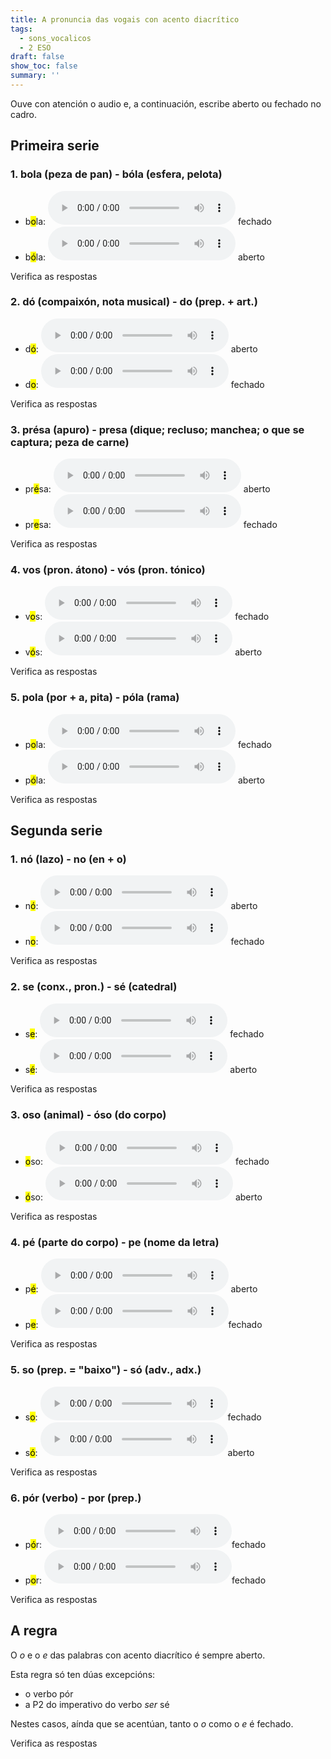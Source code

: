 ```yaml
---
title: A pronuncia das vogais con acento diacrítico
tags:
  - sons_vocalicos
  - 2 ESO
draft: false
show_toc: false
summary: ''
---
```

Ouve con atención o audio e, a continuación, escribe aberto ou fechado no cadro. 

## Primeira serie

### 1. bola (peza de pan) - bóla (esfera, pelota)

* b<mark>o</mark>la: <audio src="https://ilg.usc.es/pronuncia/mp3/b/1459.mp3" controls> </audio>  <e-answer>fechado</e-answer>
* b<mark>ó</mark>la: <audio src="https://ilg.usc.es/pronuncia/mp3/b/1460.mp3" controls> </audio>  <e-answer>aberto</e-answer>

<e-validate>Verifica as respostas</e-validate>

### 2. dó (compaixón, nota musical) - do (prep. + art.)

* d<mark>ó</mark>: <audio src="https://ilg.usc.es/pronuncia/mp3/d/3775.mp3" controls> </audio>  <e-answer>aberto</e-answer>
* d<mark>o</mark>: <audio src="https://ilg.usc.es/pronuncia/mp3/d/3774.mp3" controls> </audio>  <e-answer>fechado</e-answer>

<e-validate>Verifica as respostas</e-validate>

### 3. présa (apuro) - presa (dique; recluso; manchea; o que se captura; peza de carne)

* pr<mark>é</mark>sa: <audio src="https://ilg.usc.es/pronuncia/mp3/p/4041.mp3" controls> </audio>  <e-answer>aberto</e-answer>
* pr<mark>e</mark>sa: <audio src="https://ilg.usc.es/pronuncia/mp3/p/4040.mp3" controls> </audio>  <e-answer>fechado</e-answer>

<e-validate>Verifica as respostas</e-validate>

### 4. vos (pron. átono) - vós (pron. tónico)

* v<mark>o</mark>s: <audio src="https://ilg.usc.es/pronuncia/mp3/v/1317.mp3" controls> </audio>  <e-answer>fechado</e-answer>
* v<mark>ó</mark>s: <audio src="https://ilg.usc.es/pronuncia/mp3/v/1318.mp3" controls> </audio>  <e-answer>aberto</e-answer>

<e-validate>Verifica as respostas</e-validate>

### 5. pola (por + a, pita) - póla (rama)

* p<mark>o</mark>la: <audio src="https://ilg.usc.es/pronuncia/mp3/p/3008.mp3" controls> </audio>  <e-answer>fechado</e-answer>
* p<mark>ó</mark>la: <audio src="https://ilg.usc.es/pronuncia/mp3/p/3009.mp3" controls> </audio>  <e-answer>aberto</e-answer>

<e-validate>Verifica as respostas</e-validate>

## Segunda serie

### 1. nó (lazo) - no (en + o)

* n<mark>ó</mark>: <audio src="https://ilg.usc.es/pronuncia/mp3/n/756.mp3" controls> </audio>  <e-answer>aberto</e-answer>
* n<mark>o</mark>: <audio src="https://ilg.usc.es/pronuncia/mp3/n/752.mp3" controls> </audio>  <e-answer>fechado</e-answer>

<e-validate>Verifica as respostas</e-validate>

### 2. se (conx., pron.) - sé (catedral)

* s<mark>e</mark>: <audio src="https://ilg.usc.es/pronuncia/mp3/s/676.mp3" controls> </audio>  <e-answer>fechado</e-answer>
* s<mark>é</mark>: <audio src="https://ilg.usc.es/pronuncia/mp3/s/678.mp3" controls> </audio>  <e-answer>aberto</e-answer>

<e-validate>Verifica as respostas</e-validate>

### 3. oso (animal) - óso (do corpo)

* <mark>o</mark>so: <audio src="https://ilg.usc.es/pronuncia/mp3/o/1095.mp3" controls> </audio>  <e-answer>fechado</e-answer>
* <mark>ó</mark>so: <audio src="https://ilg.usc.es/pronuncia/mp3/o/1097.mp3" controls> </audio>  <e-answer>aberto</e-answer>

<e-validate>Verifica as respostas</e-validate>

### 4. pé (parte do corpo) - pe (nome da letra)

* p<mark>é</mark>: <audio src="https://ilg.usc.es/pronuncia/mp3/p/1239.mp3" controls> </audio>  <e-answer>aberto</e-answer>
* p<mark>e</mark>: <audio src="https://ilg.usc.es/pronuncia/mp3/p/1238.mp3" controls>  </audio><e-answer>fechado</e-answer>

<e-validate>Verifica as respostas</e-validate>

### 5. so (prep. = "baixo") - só (adv., adx.)

* s<mark>o</mark>: <audio src="https://ilg.usc.es/pronuncia/mp3/s/1866.mp3" controls> </audio><e-answer>fechado</e-answer>
* s<mark>ó</mark>: <audio src="https://ilg.usc.es/pronuncia/mp3/s/1867.mp3" controls>  </audio><e-answer>aberto</e-answer>

<e-validate>Verifica as respostas</e-validate>

### 6. pór (verbo) - por (prep.)

* p<mark>ó</mark>r: <audio src="https://ilg.usc.es/pronuncia/mp3/p/3301.mp3" controls> </audio><e-answer>fechado</e-answer>
* p<mark>o</mark>r: <audio src="https://ilg.usc.es/pronuncia/mp3/p/3300.mp3" controls>  </audio><e-answer>fechado</e-answer>

<e-validate>Verifica as respostas</e-validate>

## A regra

O *o* e o *e* das palabras con acento diacrítico é sempre <e-answer>aberto</e-answer>.

Esta regra só ten dúas excepcións:

* o verbo <e-answer>pór</e-answer>
* a P2 do imperativo do verbo *ser* <e-answer>sé</e-answer>

Nestes casos, aínda que se acentúan, tanto o *o* como o *e* é <e-answer>fechado</e-answer>.

<e-validate>Verifica as respostas</e-validate>
